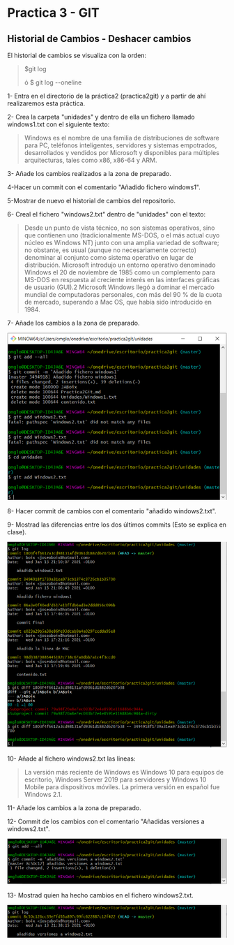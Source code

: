 # Practica 3 - GIT
## Historial de Cambios - Deshacer cambios
El historial de cambios se visualiza con la orden:

> $git log
> 
> ó 
> $ git log --oneline

1- Entra en el directorio de la práctica2 (practica2git) y a partir de ahí realizaremos esta práctica.

2- Crea la carpeta "unidades" y dentro de ella un fichero llamado windows1.txt con el siguiente texto:

> Windows es el nombre de una familia de distribuciones de software para PC, teléfonos inteligentes, servidores y sistemas empotrados, desarrollados y vendidos por Microsoft y disponibles para múltiples arquitecturas, tales como x86, x86-64 y ARM.

3- Añade los cambios realizados a la zona de preparado.

4-Hacer un commit con el comentario "Añadido fichero windows1".

5-Mostrar de nuevo el historial de cambios del repositorio.

6- Creal el fichero "windows2.txt" dentro de "unidades" con el texto:

> Desde un punto de vista técnico, no son sistemas operativos, sino que contienen uno (tradicionalmente MS-DOS, o el más actual cuyo núcleo es Windows NT) junto con una amplia variedad de software; no obstante, es usual (aunque no necesariamente correcto) denominar al conjunto como sistema operativo en lugar de distribución. Microsoft introdujo un entorno operativo denominado Windows el 20 de noviembre de 1985 como un complemento para MS-DOS en respuesta al creciente interés en las interfaces gráficas de usuario (GUI).2​ Microsoft Windows llegó a dominar el mercado mundial de computadoras personales, con más del 90 % de la cuota de mercado, superando a Mac OS, que había sido introducido en 1984.


7- Añade los cambios a la zona de preparado.

![](paso%201%20a%207.png)

8- Hacer commit de cambios con el comentario "añadido windows2.txt".

9- Mostrad las diferencias entre los dos últimos commits (Esto se explica en clase).

![](Paso%208%20y%209.png)

10- Añade al fichero windows2.txt las lineas:

> La versión más reciente de Windows es Windows 10 para equipos de escritorio, Windows Server 2019 para servidores y Windows 10 Mobile para dispositivos móviles. La primera versión en español fue Windows 2.1.

11- Añade los cambios a la zona de preparado.

12- Commit de los cambios con el comentario "Añadidas versiones a windows2.txt".

![](Paso%2010%20a%2012.png)

13- Mostrad quien ha hecho cambios en el fichero windows2.txt.

![](Paso%2013.png)
